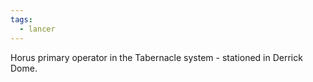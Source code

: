 ```yaml
---
tags:
  - lancer
---
```


Horus primary operator in the Tabernacle system - stationed in Derrick Dome.